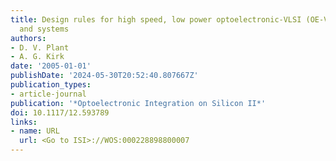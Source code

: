 ```yaml
---
title: Design rules for high speed, low power optoelectronic-VLSI (OE-VLSI) circuits
  and systems
authors:
- D. V. Plant
- A. G. Kirk
date: '2005-01-01'
publishDate: '2024-05-30T20:52:40.807667Z'
publication_types:
- article-journal
publication: '*Optoelectronic Integration on Silicon II*'
doi: 10.1117/12.593789
links:
- name: URL
  url: <Go to ISI>://WOS:000228898800007
---
```

